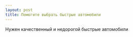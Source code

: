 ```yaml
---
layout: post 
title: Помогите выбрать быстрые автомобили 
--- 
```

Нужен качественный и недорогой быстрые автомобили